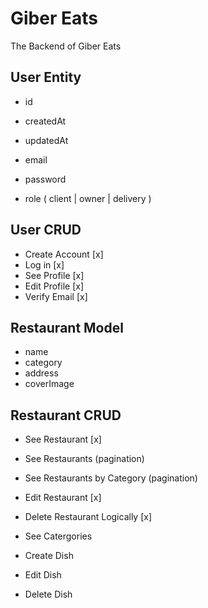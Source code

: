 # Giber Eats

The Backend of Giber Eats

## User Entity

- id
- createdAt
- updatedAt

- email
- password
- role ( client | owner | delivery )

## User CRUD

- Create Account [x]
- Log in [x]
- See Profile [x]
- Edit Profile [x]
- Verify Email [x]

## Restaurant Model

- name
- category
- address
- coverImage

## Restaurant CRUD

- See Restaurant [x]
- See Restaurants (pagination)
- See Restaurants by Category (pagination)

- Edit Restaurant [x]
- Delete Restaurant Logically [x]

- See Catergories

- Create Dish
- Edit Dish
- Delete Dish
